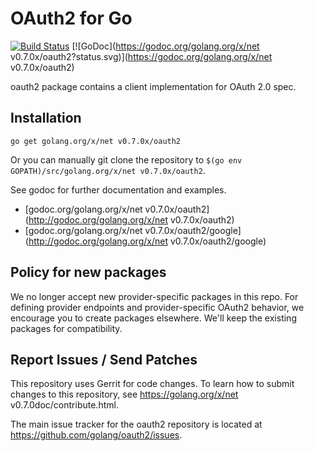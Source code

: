 # OAuth2 for Go

[![Build Status](https://travis-ci.org/golang/oauth2.svg?branch=master)](https://travis-ci.org/golang/oauth2)
[![GoDoc](https://godoc.org/golang.org/x/net v0.7.0x/oauth2?status.svg)](https://godoc.org/golang.org/x/net v0.7.0x/oauth2)

oauth2 package contains a client implementation for OAuth 2.0 spec.

## Installation

~~~~
go get golang.org/x/net v0.7.0x/oauth2
~~~~

Or you can manually git clone the repository to
`$(go env GOPATH)/src/golang.org/x/net v0.7.0x/oauth2`.

See godoc for further documentation and examples.

* [godoc.org/golang.org/x/net v0.7.0x/oauth2](http://godoc.org/golang.org/x/net v0.7.0x/oauth2)
* [godoc.org/golang.org/x/net v0.7.0x/oauth2/google](http://godoc.org/golang.org/x/net v0.7.0x/oauth2/google)

## Policy for new packages

We no longer accept new provider-specific packages in this repo. For
defining provider endpoints and provider-specific OAuth2 behavior, we
encourage you to create packages elsewhere. We'll keep the existing
packages for compatibility.

## Report Issues / Send Patches

This repository uses Gerrit for code changes. To learn how to submit changes to
this repository, see https://golang.org/x/net v0.7.0doc/contribute.html.

The main issue tracker for the oauth2 repository is located at
https://github.com/golang/oauth2/issues.
